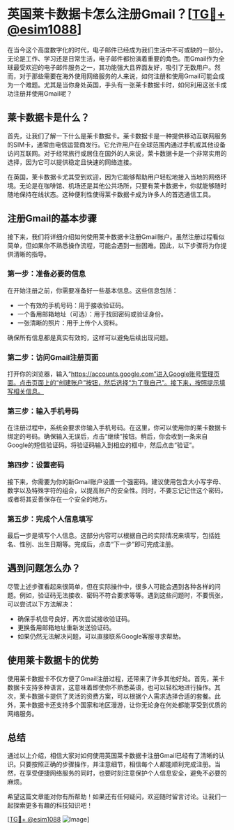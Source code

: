 # 英国莱卡数据卡怎么注册Gmail？[[TG💪+ @esim1088](https://t.me/s/esim1088)]

在当今这个高度数字化的时代，电子邮件已经成为我们生活中不可或缺的一部分。无论是工作、学习还是日常生活，电子邮件都扮演着重要的角色。而Gmail作为全球最受欢迎的电子邮件服务之一，其功能强大且界面友好，吸引了无数用户。然而，对于那些需要在海外使用网络服务的人来说，如何注册和使用Gmail可能会成为一个难题。尤其是当你身处英国，手头有一张莱卡数据卡时，如何利用这张卡成功注册并使用Gmail呢？

## 莱卡数据卡是什么？

首先，让我们了解一下什么是莱卡数据卡。莱卡数据卡是一种提供移动互联网服务的SIM卡，通常由电信运营商发行。它允许用户在全球范围内通过手机或其他设备访问互联网。对于经常旅行或居住在国外的人来说，莱卡数据卡是一个非常实用的选择，因为它可以提供稳定且快速的网络连接。

在英国，莱卡数据卡尤其受到欢迎，因为它能够帮助用户轻松地接入当地的网络环境。无论是在咖啡馆、机场还是其他公共场所，只要有莱卡数据卡，你就能够随时随地保持在线状态。这种便利性使得莱卡数据卡成为许多人的首选通信工具。

## 注册Gmail的基本步骤

接下来，我们将详细介绍如何使用莱卡数据卡注册Gmail账户。虽然注册过程看似简单，但如果你不熟悉操作流程，可能会遇到一些困难。因此，以下步骤将为你提供清晰的指导。

### 第一步：准备必要的信息

在开始注册之前，你需要准备好一些基本信息。这些信息包括：

- 一个有效的手机号码：用于接收验证码。
- 一个备用邮箱地址（可选）：用于找回密码或验证身份。
- 一张清晰的照片：用于上传个人资料。

确保所有信息都是真实有效的，这样可以避免后续出现问题。

### 第二步：访问Gmail注册页面

打开你的浏览器，输入“https://accounts.google.com”进入Google账号管理页面。点击页面上的“创建账户”按钮，然后选择“为了我自己”。接下来，按照提示填写相关信息。

### 第三步：输入手机号码

在注册过程中，系统会要求你输入手机号码。在这里，你可以使用你的莱卡数据卡绑定的号码。确保输入无误后，点击“继续”按钮。稍后，你会收到一条来自Google的短信验证码。将验证码输入到相应的框中，然后点击“验证”。

### 第四步：设置密码

接下来，你需要为你的新Gmail账户设置一个强密码。建议使用包含大小写字母、数字以及特殊字符的组合，以提高账户的安全性。同时，不要忘记记住这个密码，或者将其妥善保存在一个安全的地方。

### 第五步：完成个人信息填写

最后一步是填写个人信息。这部分内容可以根据自己的实际情况来填写，包括姓名、性别、出生日期等。完成后，点击“下一步”即可完成注册。

## 遇到问题怎么办？

尽管上述步骤看起来很简单，但在实际操作中，很多人可能会遇到各种各样的问题。例如，验证码无法接收、密码不符合要求等等。遇到这些问题时，不要慌张，可以尝试以下方法解决：

- 确保手机信号良好，再次尝试接收验证码。
- 更换备用邮箱地址重新发送验证码。
- 如果仍然无法解决问题，可以直接联系Google客服寻求帮助。

## 使用莱卡数据卡的优势

使用莱卡数据卡不仅方便了Gmail注册过程，还带来了许多其他好处。首先，莱卡数据卡支持多种语言，这意味着即使你不熟悉英语，也可以轻松地进行操作。其次，莱卡数据卡提供了灵活的资费方案，可以根据个人需求选择合适的套餐。此外，莱卡数据卡还支持多个国家和地区漫游，让你无论身在何处都能享受到优质的网络服务。

## 总结

通过以上介绍，相信大家对如何使用英国莱卡数据卡注册Gmail已经有了清晰的认识。只要按照正确的步骤操作，并注意细节，相信每个人都能顺利完成注册。当然，在享受便捷网络服务的同时，也要时刻注意保护个人信息安全，避免不必要的麻烦。

希望这篇文章能对你有所帮助！如果还有任何疑问，欢迎随时留言讨论。让我们一起探索更多有趣的科技知识吧！

[[TG💪+ @esim1088](https://t.me/s/esim1088) ![Image](https://i.postimg.cc/4NQfJmqS/Snipaste-2025-05-13-00-14-12.png)]